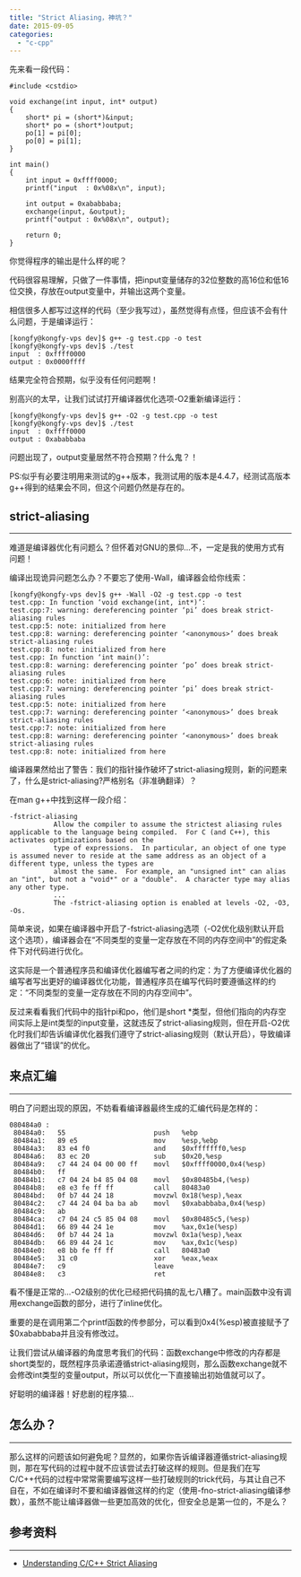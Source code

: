 ```yaml
---
title: "Strict Aliasing，神坑？"
date: 2015-09-05
categories: 
  - "c-cpp"
---
```


先来看一段代码：

```
#include <cstdio>

void exchange(int input, int* output)
{
    short* pi = (short*)&input;
    short* po = (short*)output;
    po[1] = pi[0];
    po[0] = pi[1];
}

int main()
{
    int input = 0xffff0000;
    printf("input  : 0x%08x\n", input);

    int output = 0xababbaba;
    exchange(input, &output);
    printf("output : 0x%08x\n", output);

    return 0;
}
```

你觉得程序的输出是什么样的呢？

<!--more-->

代码很容易理解，只做了一件事情，把input变量储存的32位整数的高16位和低16位交换，存放在output变量中，并输出这两个变量。

相信很多人都写过这样的代码（至少我写过），虽然觉得有点怪，但应该不会有什么问题，于是编译运行：

```
[kongfy@kongfy-vps dev]$ g++ -g test.cpp -o test
[kongfy@kongfy-vps dev]$ ./test
input  : 0xffff0000
output : 0x0000ffff
```

结果完全符合预期，似乎没有任何问题啊！

别高兴的太早，让我们试试打开编译器优化选项\-O2重新编译运行：

```
[kongfy@kongfy-vps dev]$ g++ -O2 -g test.cpp -o test
[kongfy@kongfy-vps dev]$ ./test
input  : 0xffff0000
output : 0xababbaba
```

问题出现了，output变量居然不符合预期？什么鬼？！

PS:似乎有必要注明用来测试的g++版本，我测试用的版本是4.4.7，经测试高版本g++得到的结果会不同，但这个问题仍然是存在的。

## strict-aliasing

* * *

难道是编译器优化有问题么？但怀着对GNU的景仰...不，一定是我的使用方式有问题！

编译出现诡异问题怎么办？不要忘了使用\-Wall，编译器会给你线索：

```
[kongfy@kongfy-vps dev]$ g++ -Wall -O2 -g test.cpp -o test
test.cpp: In function ‘void exchange(int, int*)’:
test.cpp:7: warning: dereferencing pointer ‘pi’ does break strict-aliasing rules
test.cpp:5: note: initialized from here
test.cpp:8: warning: dereferencing pointer ‘<anonymous>’ does break strict-aliasing rules
test.cpp:8: note: initialized from here
test.cpp: In function ‘int main()’:
test.cpp:8: warning: dereferencing pointer ‘po’ does break strict-aliasing rules
test.cpp:6: note: initialized from here
test.cpp:7: warning: dereferencing pointer ‘pi’ does break strict-aliasing rules
test.cpp:5: note: initialized from here
test.cpp:7: warning: dereferencing pointer ‘<anonymous>’ does break strict-aliasing rules
test.cpp:7: note: initialized from here
test.cpp:8: warning: dereferencing pointer ‘<anonymous>’ does break strict-aliasing rules
test.cpp:8: note: initialized from here
```

编译器果然给出了警告：我们的指针操作破坏了strict-aliasing规则，新的问题来了，什么是strict-aliasing?严格别名（非准确翻译）？

在man g++中找到这样一段介绍：

```
-fstrict-aliasing
           Allow the compiler to assume the strictest aliasing rules applicable to the language being compiled.  For C (and C++), this activates optimizations based on the
           type of expressions.  In particular, an object of one type is assumed never to reside at the same address as an object of a different type, unless the types are
           almost the same.  For example, an "unsigned int" can alias an "int", but not a "void*" or a "double".  A character type may alias any other type.
           ...
           The -fstrict-aliasing option is enabled at levels -O2, -O3, -Os.

```

简单来说，如果在编译器中开启了\-fstrict-aliasing选项（\-O2优化级别默认开启这个选项），编译器会在“不同类型的变量一定存放在不同的内存空间中”的假定条件下对代码进行优化。

这实际是一个普通程序员和编译优化器编写者之间的约定：为了方便编译优化器的编写者写出更好的编译器优化功能，普通程序员在编写代码时要遵循这样的约定：“不同类型的变量一定存放在不同的内存空间中”。

反过来看看我们代码中的指针pi和po，他们是short \*类型，但他们指向的内存空间实际上是int类型的input变量，这就违反了strict-aliasing规则，但在开启\-O2优化时我们却告诉编译优化器我们遵守了strict-aliasing规则（默认开启），导致编译器做出了“错误”的优化。

## 来点汇编

* * *

明白了问题出现的原因，不妨看看编译器最终生成的汇编代码是怎样的：

```
080484a0 :
 80484a0:   55                      push   %ebp
 80484a1:   89 e5                   mov    %esp,%ebp
 80484a3:   83 e4 f0                and    $0xfffffff0,%esp
 80484a6:   83 ec 20                sub    $0x20,%esp
 80484a9:   c7 44 24 04 00 00 ff    movl   $0xffff0000,0x4(%esp)
 80484b0:   ff
 80484b1:   c7 04 24 b4 85 04 08    movl   $0x80485b4,(%esp)
 80484b8:   e8 e3 fe ff ff          call   80483a0 
 80484bd:   0f b7 44 24 18          movzwl 0x18(%esp),%eax
 80484c2:   c7 44 24 04 ba ba ab    movl   $0xababbaba,0x4(%esp)
 80484c9:   ab
 80484ca:   c7 04 24 c5 85 04 08    movl   $0x80485c5,(%esp)
 80484d1:   66 89 44 24 1e          mov    %ax,0x1e(%esp)
 80484d6:   0f b7 44 24 1a          movzwl 0x1a(%esp),%eax
 80484db:   66 89 44 24 1c          mov    %ax,0x1c(%esp)
 80484e0:   e8 bb fe ff ff          call   80483a0 
 80484e5:   31 c0                   xor    %eax,%eax
 80484e7:   c9                      leave
 80484e8:   c3                      ret

```

看不懂是正常的...\-O2级别的优化已经把代码搞的乱七八糟了。main函数中没有调用exchange函数的部分，进行了inline优化。

重要的是在调用第二个printf函数的传参部分，可以看到0x4(%esp)被直接赋予了$0xababbaba并且没有修改过。

让我们尝试从编译器的角度思考我们的代码：函数exchange中修改的内存都是short类型的，既然程序员承诺遵循strict-aliasing规则，那么函数exchange就不会修改int类型的变量output，所以可以优化一下直接输出初始值就可以了。

好聪明的编译器！好悲剧的程序猿...

## 怎么办？

* * *

那么这样的问题该如何避免呢？显然的，如果你告诉编译器遵循strict-aliasing规则，那在写代码的过程中就不应该尝试去打破这样的规则。但是我们在写C/C++代码的过程中常常需要编写这样一些打破规则的trick代码，与其让自己不自在，不如在编译时不要和编译器做这样的约定（使用\-fno-strict-aliasing编译参数），虽然不能让编译器做一些更加高效的优化，但安全总是第一位的，不是么？

## 参考资料

* * *

- [Understanding C/C++ Strict Aliasing](http://dbp-consulting.com/tutorials/StrictAliasing.html)
